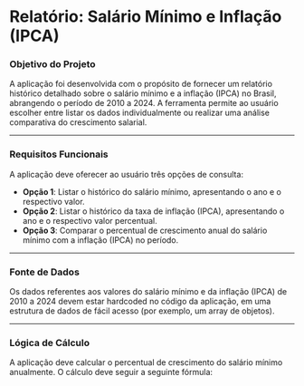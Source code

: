 # Relatório: Salário Mínimo e Inflação (IPCA)

### Objetivo do Projeto

A aplicação foi desenvolvida com o propósito de fornecer um relatório histórico detalhado sobre o salário mínimo e a inflação (IPCA) no Brasil, abrangendo o período de 2010 a 2024. A ferramenta permite ao usuário escolher entre listar os dados individualmente ou realizar uma análise comparativa do crescimento salarial.

---

### Requisitos Funcionais

A aplicação deve oferecer ao usuário três opções de consulta:

* **Opção 1**: Listar o histórico do salário mínimo, apresentando o ano e o respectivo valor.
* **Opção 2**: Listar o histórico da taxa de inflação (IPCA), apresentando o ano e o respectivo valor percentual.
* **Opção 3**: Comparar o percentual de crescimento anual do salário mínimo com a inflação (IPCA) no período.

---

### Fonte de Dados

Os dados referentes aos valores do salário mínimo e da inflação (IPCA) de 2010 a 2024 devem estar hardcoded no código da aplicação, em uma estrutura de dados de fácil acesso (por exemplo, um array de objetos).

---

### Lógica de Cálculo

A aplicação deve calcular o percentual de crescimento do salário mínimo anualmente. O cálculo deve seguir a seguinte fórmula:
